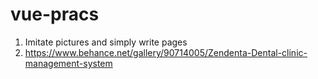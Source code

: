 # vue-pracs
1. Imitate pictures and simply write pages
2. https://www.behance.net/gallery/90714005/Zendenta-Dental-clinic-management-system
